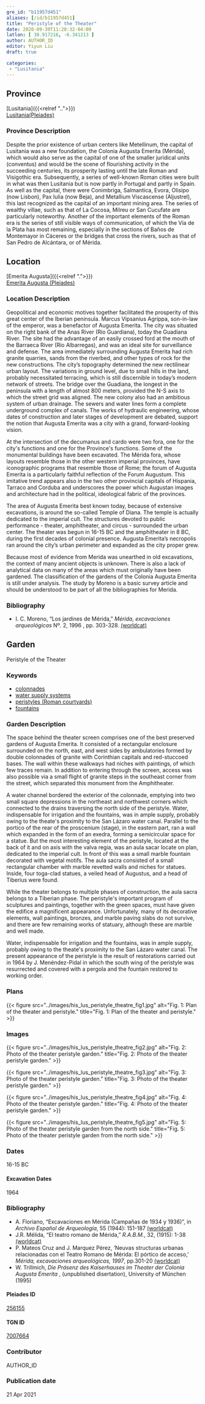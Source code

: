 ```yaml
---
gre_id: "b11957d451"
aliases: [/id/b11957d451]
title: "Peristyle of the Theater"
date: 2020-09-30T11:20:32-04:00
latlon: [ 38.917216, -6.341213 ]
author: AUTHOR_ID
editor: Yiyun Liu
draft: true

categories:
 - "Lusitania"
---
```


## Province

[Lusitania]({{<relref "..">}})  
[Lusitania(Pleiades)](https://pleiades.stoa.org/places/1101)

### Province Description
Despite the prior existence of urban centers like Metellinum, the capital of Lusitania was a new foundation, the Colonia Augusta Emerita (Mérida), which would also serve as the capital of one of the smaller juridical units (conventus) and would be the scene of flourishing activity in the succeeding centuries, its prosperity lasting until the late Roman and Visigothic era.  Subsequently, a series of well-known Roman cities were built in what was then Lusitania but is now partly in Portugal and partly in Spain. As well as the capital, there were Conimbriga, Salmantica, Evora, Olisipo (now Lisbon), Pax Iulia (now Beja), and Metallium Viscascense (Aljustrel), this last recognized as the capital of an important mining area. The series of wealthy villae, such as that of La Cocosa, Milreu or San Cucufate are particularly noteworthy.  Another of the important elements of the Roman era is the series of still visible ways of communication, of which the Vía de la Plata has most remaining, especially in the sections of Baños de Montemayor in Cáceres or the bridges that cross the rivers, such as that of San Pedro de Alcántara, or of Mérida.

## Location

[Emerita Augusta]({{<relref ".">}}) \
[Emerita Augusta (Pleiades)](https://pleiades.stoa.org/places/256155)

### Location Description
Geopolitical and economic motives together facilitated the prosperity of this great center of the Iberian peninsula. Marcus Vipsanius Agrippa, son-in-law of the emperor, was a benefactor of Augusta Emerita. The city was situated on the right bank of the Anas River (Rio Guardiana), today the Guadiana River. The site had the advantage of an easily crossed ford at the mouth of the Barraeca River (Rio Albarregas), and was an ideal site for surveillance and defense.  The area immediately surrounding Augusta Emerita had rich granite quarries, sands from the riverbed, and other types of rock for the new constructions.  The city’s topography determined the new rectilinear urban layout.  The variations in ground level, due to small hills in the land, probably necessitated terracing, which is still discernible in today’s modern network of streets. The bridge over the Guadiana, the longest in the peninsula with a length of almost 800 meters, provided the N-S axis to which the street grid was aligned. The new colony also had an ambitious system of urban drainage. The sewers and water lines form a complete underground complex of canals. The works of hydraulic engineering, whose dates of construction and later stages of development are debated, support the notion that Augusta Emerita was a city with a grand, forward-looking vision.

At the intersection of the decumanus and cardo were two fora, one for the city's functions and one for the Province's functions. Some of the monumental buildings have been excavated. The Mérida fora, whose layouts resemble those in the other western imperial provinces, have iconographic programs that resemble those of Rome; the forum of Augusta Emerita is a particularly faithful reflection of the Forum Augustum. This imitative trend appears also in the two other provincial capitals of Hispania, Tarraco and Corduba and underscores the power which Augustan images and architecture had in the political, ideological fabric of the provinces.

The area of Augusta Emerita best known today, because of extensive excavations, is around the so-called Temple of Diana. The temple is actually dedicated to the imperial cult. The structures devoted to public performance - theater, amphitheater, and circus - surrounded the urban center. The theater was begun in 16-15 BC and the amphitheater in 8 BC, during the first decades of colonial presence. Augusta Emerita’s necropolis ran around the city’s urban perimeter and expanded as the city proper grew.

Because most of evidence from Merida was unearthed in old excavations, the context of many ancient objects is unknown. There is also a lack of analytical data on many of the areas which must originally have been gardened. The classification of the gardens of the Colonia Augusta Emerita is still under analysis. The study by Moreno is a basic survey article and should be understood to be part of all the bibliographies for Merida.


### Bibliography
- I. C. Moreno, “Los jardines de Mérida,” *Mérida, excavaciones arqueológicas* Nº. 2, 1996 , pp. 303-328. [(worldcat)](http://www.worldcat.org/oclc/225047612)

<!--### Location Description-->

<!-- LEAVE THIS BLANK FOR NOW -->

<!--## Sublocation-->

<!--
[AREA WITHIN LOCATION, LIKE “PALATINE HILL”](GEOREFERENCE LINK)
A sublocation is any area larger than an individual garden, but located within a location. I would always try to include a link to a controlled vocabulary here if possible. This ID may well be different from the Garden ID, e.g., Pompeii versus a Garden in one of the houses which has its own Pleiades ID.
-->

<!--### Sublocation Description-->

<!-- DESCRIPTION -->

## Garden

Peristyle of the Theater

### Keywords

- [colonnades](http://vocab.getty.edu/page/aat/300002613)
- [water supply systems](http://vocab.getty.edu/page/aat/300008618)
- [peristyles (Roman courtyards)](http://vocab.getty.edu/page/aat/300004029)
- [fountains](http://vocab.getty.edu/page/aat/300006179)


### Garden Description

The space behind the theater screen comprises one of the best preserved gardens of Augusta Emerita. It consisted of a rectangular enclosure surrounded on the north, east, and west sides by ambulatories formed by double colonnades of granite with Corinthian capitals and red-stuccoed bases. The wall within these walkways had niches with paintings, of which few traces remain. In addition to entering through the screen, access was also possible via a small flight of granite steps in the southeast corner from the street, which separated this monument from the Amphitheater.

A water channel bordered the exterior of the colonnade, emptying into two small square depressions in the northeast and northwest corners which connected to the drains traversing the north side of the peristyle. Water, indispensable for irrigation and the fountains, was in ample supply, probably owing to the theate's proximity to the San Lázaro water canal.  Parallel to the portico of the rear of the proscenium (stage), in the eastern part, ran a wall which expanded in the form of an exedra, forming a semicircular space for a statue. But the most interesting element of the peristyle, located at the back of it and on axis with the valva regia, was an aula sacar locate on plan, dedicated to the imperial cult.  In front of this was a small marble fountain decorated with vegetal motifs.  The aula sacra consisted of a small rectangular chamber with marble revetted walls and niches for statues. Inside, four toga-clad statues, a veiled head of Augustus, and a head of Tiberius were found.

While the theater belongs to multiple phases of construction, the aula sacra belongs to a Tiberian phase.  The peristyle's important program of sculptures and paintings, together with the green spaces, must have given the edifice a magnificent appearance. Unfortunately, many of its decorative elements, wall paintings, bronzes, and marble paving slabs do not survive, and there are few remaining works of statuary, although these are marble and well made.  

 Water, indispensable for irrigation and the fountains, was in ample supply, probably owing to the theate's proximity to the San Lázaro water canal. The present appearance of the peristyle is the result of restorations carried out in 1964 by J. Menéndez-Pidal in which the south wing of the peristyle was resurrected and covered with a pergola and the fountain restored to working order.



<!--
{{< figure src="IMG_URL" alt="ALT_TEXT" title="CAPTION" >}}
-->

### Plans

{{< figure src="../images/his_lus_peristyle_theatre_fig1.jpg" alt="Fig. 1: Plan of the theater and peristyle." title="Fig. 1: Plan of the theater and peristyle." >}}

### Images

{{< figure src="../images/his_lus_peristyle_theatre_fig2.jpg" alt="Fig. 2: Photo of the theater peristyle garden." title="Fig. 2: Photo of the theater peristyle garden." >}}

{{< figure src="../images/his_lus_peristyle_theatre_fig3.jpg" alt="Fig. 3: Photo of the theater peristyle garden." title="Fig. 3: Photo of the theater peristyle garden." >}}

{{< figure src="../images/his_lus_peristyle_theatre_fig4.jpg" alt="Fig. 4: Photo of the theater peristyle garden." title="Fig. 4: Photo of the theater peristyle garden." >}}

{{< figure src="../images/his_lus_peristyle_theatre_fig5.jpg" alt="Fig. 5: Photo of the theater peristyle garden from the north side." title="Fig. 5: Photo of the theater peristyle garden from the north side." >}}

### Dates

16-15 BC

#### Excavation Dates

1964

### Bibliography

* A. Floriano, “Excavaciones en Mérida (Campañas de 1934 y 1936)”, in *Archivo Español de Arqueología*,  55 (1944): 151-187 [(worldcat)](http://www.worldcat.org/oclc/1122498001)
* J.R. Mélida, “El teatro romano de Mérida,” *R.A.B.M.*, 32, (1915): 1-38 [(worldcat)](http://www.worldcat.org/oclc/252779984)
* P. Mateos Cruz and J. Marquez Pérez, ‘Neuvas structuras urbanas relacionadas con el Teatro Romano de Mérida: El pórtico de acceso,’ *Mérida, excavaciones arqueológicas, 1997*, pp.301-20 [(worldcat)](http://www.worldcat.org/oclc/48947141)
* W. Trillmich, *Die Prásenz des Kaiserhauses im Theater der Colonia Augusta Emerita* , (unpublished disertation), University of München (1995)



<!--#### Periodo ID-->

<!-- [PERIODO_ID](https://pleiades.stoa.org/places/PLEIADES_ID) -->

#### Pleiades ID

[256155](https://pleiades.stoa.org/places/256155)

#### TGN ID

[7007664](http://vocab.getty.edu/page/tgn/7007664)

### Contributor

AUTHOR_ID

### Publication date


21 Apr 2021

<!--### Related articles-->

<!-- Links to other related articles. Leave blank for now -->